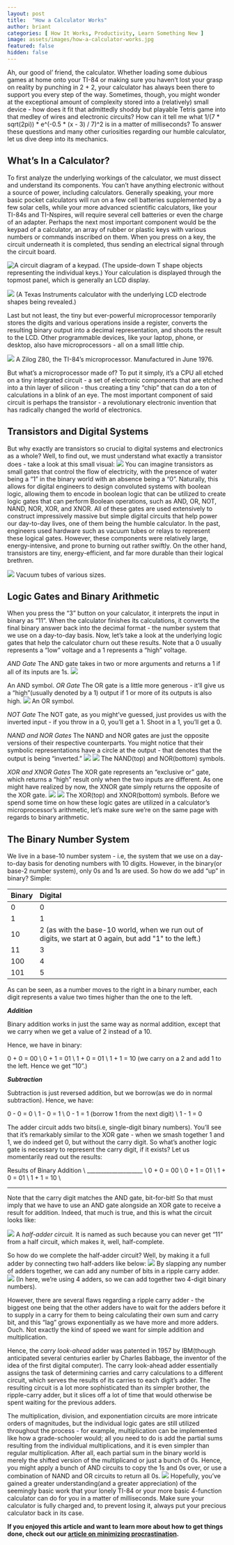 ```yaml
---
layout: post
title:  "How a Calculator Works"
author: briant
categories: [ How It Works, Productivity, Learn Something New ]
image: assets/images/how-a-calculator-works.jpg
featured: false
hidden: false
---
```


Ah, our good ol’ friend, the calculator. Whether loading some dubious games at home onto your TI-84 or making sure you haven’t lost your grasp on reality by punching in 2 + 2, your calculator has always been there to support you every step of the way. Sometimes, though, you might wonder at the exceptional amount of complexity stored into a (relatively) small device - how does it fit that admittedly shoddy but playable Tetris game into that medley of wires and electronic circuits? How can it tell me what 1/(7 * sqrt(2pi)) * e^(-0.5 * (x - 3) / 7)^2 is in a matter of milliseconds? To answer these questions and many other curiosities regarding our humble calculator, let us dive deep into its mechanics.

## What’s In a Calculator?
	
To first analyze the underlying workings of the calculator, we must dissect and understand its components. You can’t have anything electronic without a source of power, including calculators. Generally speaking, your more basic pocket calculators will run on a few cell batteries supplemented by a few solar cells, while your more advanced scientific calculators, like your TI-84s and TI-Nspires, will require several cell batteries or even the charge of an adapter. Perhaps the next most important component would be the keypad of a calculator, an array of rubber or plastic keys with various numbers or commands inscribed on them. When you press on a key, the circuit underneath it is completed, thus sending an electrical signal through the circuit board. 

![A circuit diagram of a keypad.](http://wiki.sunfounder.cc/images/f/f9/Keypad_schematic.png)
(The upside-down T shape objects representing the individual keys.)
	Your calculation is displayed through the topmost panel, which is generally an LCD display.
	
![](https://upload.wikimedia.org/wikipedia/commons/thumb/d/d1/LCDneg.jpg/1280px-LCDneg.jpg)
(A Texas Instruments calculator with the underlying LCD electrode shapes being revealed.)

Last but not least, the tiny but ever-powerful microprocessor temporarily stores the digits and various operations inside a register, converts the resulting binary output into a decimal representation, and shoots the result to the LCD. Other programmable devices, like your laptop, phone, or desktop, also have microprocessors - all on a small little chip.  

![](https://upload.wikimedia.org/wikipedia/commons/1/19/Zilog_Z80.jpg)
A Zilog Z80, the TI-84’s microprocessor. Manufactured in June 1976.

But what’s a microprocessor made of? To put it simply, it’s a CPU all etched on a tiny integrated circuit - a set of electronic components that are etched into a thin layer of silicon - thus creating a tiny “chip” that can do a ton of calculations in a blink of an eye. The most important component of said circuit is perhaps the transistor - a revolutionary electronic invention that has radically changed the world of electronics.

## Transistors and Digital Systems
But why exactly are transistors so crucial to digital systems and electronics as a whole? Well, to find out, we must understand what exactly a transistor does - take a look at this small visual:
![](https://i.ibb.co/HzqQwTX/transistor.png)
You can imagine transistors as small gates that control the flow of electricity, with the presence of water being a “1” in the binary world with an absence being a “0”. Naturally, this allows for digital engineers to design convoluted systems with boolean logic, allowing them to encode in boolean logic that can be utilized to create logic gates that can perform Boolean operations, such as AND, OR, NOT, NAND, NOR, XOR, and XNOR. All of these gates are used extensively to construct impressively massive but simple digital circuits that help power our day-to-day lives, one of them being the humble calculator. In the past, engineers used hardware such as vacuum tubes or relays to represent these logical gates. However, these components were relatively large, energy-intensive, and prone to burning out rather swiftly. On the other hand, transistors are tiny, energy-efficient, and far more durable than their logical brethren. 

![](https://upload.wikimedia.org/wikipedia/commons/thumb/e/e9/Elektronenroehren-auswahl.jpg/640px-Elektronenroehren-auswahl.jpg)
Vacuum tubes of various sizes.


## Logic Gates and Binary Arithmetic
When you press the “3” button on your calculator, it interprets the input in binary as “11”. When the calculator finishes its calculations, it converts the final binary answer back into the decimal format - the number system that we use on a day-to-day basis. Now, let’s take a look at the underlying logic gates that help the calculator churn out these results. Note that a 0 usually represents a “low” voltage and a 1 represents a “high” voltage.

*AND Gate* 
The AND gate takes in two or more arguments and returns a 1 if all of its inputs are 1s.
![](https://upload.wikimedia.org/wikipedia/commons/thumb/6/64/AND_ANSI.svg/100px-AND_ANSI.svg.png)

An AND symbol.
*OR Gate*
The OR gate is a little more generous - it’ll give us a “high”(usually denoted by a 1) output if 1 or more of its outputs is also high.
![](https://upload.wikimedia.org/wikipedia/commons/thumb/1/16/OR_ANSI_Labelled.svg/259px-OR_ANSI_Labelled.svg.png)
An OR symbol.  

*NOT Gate*
The NOT gate, as you might’ve guessed, just provides us with the inverted input - if you throw in a 0, you’ll get a 1. Shoot in a 1, you’ll get a 0. 

*NAND and NOR Gates*
The NAND and NOR gates are just the opposite versions of their respective counterparts. You might notice that their symbolic representations have a circle at the output - that denotes that the output is being “inverted.”
![](https://upload.wikimedia.org/wikipedia/commons/thumb/e/e6/NAND_ANSI_Labelled.svg/120px-NAND_ANSI_Labelled.svg.png)
![](https://upload.wikimedia.org/wikipedia/commons/thumb/c/c6/NOR_ANSI_Labelled.svg/120px-NOR_ANSI_Labelled.svg.png)
The NAND(top) and NOR(bottom) symbols.

*XOR and XNOR Gates*
The XOR gate represents an “exclusive or” gate, which returns a “high” result only when the two inputs are different. As one might have realized by now, the XNOR gate simply returns the opposite of the XOR gate.
![](https://upload.wikimedia.org/wikipedia/commons/thumb/0/01/XOR_ANSI.svg/100px-XOR_ANSI.svg.png)
![](https://upload.wikimedia.org/wikipedia/commons/thumb/b/b8/XNOR_ANSI_Labelled.svg/120px-XNOR_ANSI_Labelled.svg.png)
The XOR(top) and XNOR(bottom) symbols. 
Before we spend some time on how these logic gates are utilized in a calculator’s microprocessor’s arithmetic, let’s make sure we’re on the same page with regards to binary arithmetic.

## The Binary Number System

We live in a base-10 number system - i.e, the system that we use on a day-to-day basis for denoting numbers with 10 digits. However, in the binary(or base-2 number system), only 0s and 1s are used. So how do we add “up” in binary? Simple:

| Binary | Digital                                                      |
|:------ |:------------------------------------------------------------ |
| 0      | 0                                                            |
| 1      | 1                                                            |
| 10     | 2 (as with the base-10 world, when we run out of digits, we start at 0 again, but add "1" to the left.) |
| 11     | 3                                                            |
| 100    | 4                                                            |
| 101    | 5                                                            |

As can be seen, as a number moves to the right in a binary number, each digit represents a value two times higher than the one to the left. 

***Addition***

Binary addition works in just the same way as normal addition, except that we carry when we get a value of 2 instead of a 10.

Hence, we have in binary:

0 + 0 = 00 \\
0 + 1 = 01 \\
1 + 0 = 01 \\
1 + 1 = 10 (we carry on a 2 and add 1 to the left. Hence we get “10”.)

***Subtraction***

Subtraction is just reversed addition, but we borrow(as we do in normal subtraction). Hence, we have:

0 - 0 = 0 \\
1 - 0 = 1 \\
0 - 1 = 1 (borrow 1 from the next digit) \\
1 - 1 = 0

The adder circuit adds two bits(i.e, single-digit binary numbers). You’ll see that it’s remarkably similar to the XOR gate - when we smash together 1 and 1, we do indeed get 0, but without the carry digit.
So what’s another logic gate is necessary to represent the carry digit, if it exists? Let us momentarily read out the results:

Results of Binary Addition \\
____________________ \\
0 + 0 = 00 \\
0 + 1 = 01 \\
1 + 0 = 01 \\
1 + 1 = 10 \\
___________________

Note that the carry digit matches the AND gate, bit-for-bit! So that must imply that we have to use an AND gate alongside an XOR gate to receive a result for addition. Indeed, that much is true, and this is what the circuit looks like:

![](https://upload.wikimedia.org/wikipedia/commons/thumb/d/d9/Half_Adder.svg/220px-Half_Adder.svg.png)
A *half-adder circuit.* It is named as such because you can never get “11” from a half circuit, which makes it, well, half-complete.

So how do we complete the half-adder circuit? Well, by making it a full adder by connecting two half-adders like below:
![](https://i.ibb.co/PMKfJ89/addah.png)
By slapping any number of adders together, we can add any number of bits in a ripple carry adder.
![](https://i.ibb.co/XYKJcwf/4ADDAHS.png)
(In here, we’re using 4 adders, so we can add together two 4-digit binary numbers).

However, there are several flaws regarding a ripple carry adder - the biggest one being that the other adders have to wait for the adders before it to supply in a carry for them to being calculating their own sum and carry bit, and this “lag” grows exponentially as we have more and more adders. Ouch. Not exactly the kind of speed we want for simple addition and multiplication.

Hence, the *carry look-ahead* adder was patented in 1957 by IBM(though anticipated several centuries earlier by Charles Babbage, the inventor of the idea of the first digital computer). The carry look-ahead adder essentially assigns the task of determining carries and carry calculations to a different circuit, which serves the results of its carries to each digit’s adder. The resulting circuit is a lot more sophisticated than its simpler brother, the ripple-carry adder, but it slices off a  lot of time that would otherwise be spent waiting for the previous adders. 

The multiplication, division, and exponentiation circuits are more intricate orders of magnitudes, but the individual logic gates are still utilized throughout the process -  for example, multiplication can be implemented like how a grade-schooler would; all you need to do is add the partial sums resulting from the individual multiplications, and it is even simpler than regular multiplication. After all, each partial sum in the binary world is merely the shifted version of the multiplicand or just a bunch of 0s. Hence, you might apply a bunch of AND circuits to copy the 1s and 0s over, or use a combination of NAND and OR circuits to return all 0s. 
![](https://i.ibb.co/pxJbpVv/icanmultiply.png)
Hopefully, you’ve gained a greater understanding(and a greater appreciation) of the seemingly basic work that your lonely TI-84 or your more basic 4-function calculator can do for you in a matter of milliseconds. Make sure your calculator is fully charged and, to prevent losing it, always put your precious calculator back in its case.

**If you enjoyed this article and want to learn more about how to get things done, check out our [article on minimizing procrastination](blog/minimizing-procrastination-to-get-more-done/).**